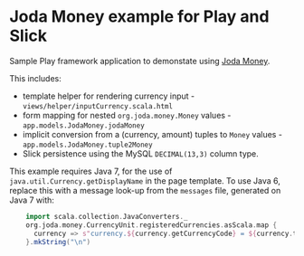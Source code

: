 # Joda Money example for Play and Slick

Sample Play framework application to demonstate using [Joda Money](http://joda-money.sourceforge.net).

This includes:

* template helper for rendering currency input - `views/helper/inputCurrency.scala.html`
* form mapping for nested `org.joda.money.Money` values - `app.models.JodaMoney.jodaMoney`
* implicit conversion from a (currency, amount) tuples to `Money` values - `app.models.JodaMoney.tuple2Money`
* Slick persistence using the MySQL `DECIMAL(13,3)` column type.

This example requires Java 7, for the use of `java.util.Currency.getDisplayName` in the page template. To use Java 6,
replace this with a message look-up from the `messages` file, generated on Java 7 with:

```scala
    import scala.collection.JavaConverters._
    org.joda.money.CurrencyUnit.registeredCurrencies.asScala.map {
      currency => s"currency.${currency.getCurrencyCode} = ${currency.toCurrency.getDisplayName}"
    }.mkString("\n")
```
